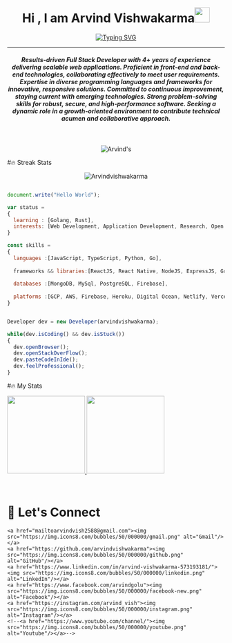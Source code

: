 <h1 align="center">Hi , I am Arvind Vishwakarma<img src="https://media.giphy.com/media/hvRJCLFzcasrR4ia7z/giphy.gif" width="35"></h1>
<p align="center">
 <a href="https://git.io/typing-svg"><img src="https://readme-typing-svg.demolab.com?font=Fira+Code&pause=1000&center=true&random=false&width=435&lines=Full-stack+developer;Code+craftsman%2C+web+wizard;Front-end+sorcerer%2C+back-end+architect;Master+of+pixels%2C+server+whisperer;Software+virtuoso%2C+tech+maestro" alt="Typing SVG" /></a>
</p>
<hr/>
<h5 align="center">Results-driven Full Stack Developer with 4+ years of experience delivering scalable web applications. Proficient in front-end and back-end technologies, collaborating effectively to meet user requirements. Expertise in diverse programming languages and frameworks for innovative, responsive solutions. Committed to continuous improvement, staying current with emerging technologies. Strong problem-solving skills for robust, secure, and high-performance software. Seeking a dynamic role in a growth-oriented environment to contribute technical acumen and collaborative approach.
</h5>
<br>
<p align="center"> <img src="https://komarev.com/ghpvc/?username=arvindvishwakarma&label=Arvind%27s%20Profile%20Views%20&color=dc143c&style=plastic" alt="Arvind's" /> </p>

#🔥 Streak Stats

<p align="center"><img align="center" src="https://github-readme-streak-stats.herokuapp.com/?user=Arvindvishwakarma&theme=algolia" alt="Arvindvishwakarma" /></p>

```js

document.write("Hello World");

var status = 
{ 
  learning : [Golang, Rust],
  interests: [Web Development, Application Development, Research, Open Source ]
}

const skills = 
{
  languages :[JavaScript, TypeScript, Python, Go],
  
  frameworks && libraries:[ReactJS, React Native, NodeJS, ExpressJS, GraphQL, CSS Framework, RestFul API, NextJS],
 
  databases :[MongoDB, MySql, PostgreSQL, Firebase],
  
  platforms :[GCP, AWS, Firebase, Heroku, Digital Ocean, Netlify, Vercel, Docker, Kubernetes, Jenkins]
}


Developer dev = new Developer(arvindvishwakarma);

while(dev.isCoding() && dev.isStuck())  
{
  dev.openBrowser();
  dev.openStackOverFlow();
  dev.pasteCodeInIde();
  dev.feelProfessional();
}
```
#🔥 My Stats
<p>
<a href="https://github.com/arvindvishwakarma">
  <img height="180em" src="https://github-readme-stats.vercel.app/api?username=arvindvishwakarma&show_icons=true&theme=radical" />
  <img height="180em" src="https://github-readme-stats-eight-theta.vercel.app/api/top-langs/?username=arvindvishwakarma&theme=radical&layout=compact&exclude_lang=java+r" />
</a>
</p>
<br/>


# 🙋‍ Let's Connect

<!-- <p align="center">
  <a href="https://candida18.github.io/"><img src="https://img.icons8.com/bubbles/50/000000/web.png" alt="Website"/></a> -->
	<a href="mailtoarvindvish2588@gmail.com"><img src="https://img.icons8.com/bubbles/50/000000/gmail.png" alt="Gmail"/></a>
	<a href="https://github.com/arvindvishwakarma"><img src="https://img.icons8.com/bubbles/50/000000/github.png" alt="GitHub"/></a>
	<a href="https://www.linkedin.com/in/arvind-vishwakarma-573193181/"><img src="https://img.icons8.com/bubbles/50/000000/linkedin.png" alt="LinkedIn"/></a>
	<a href="https://www.facebook.com/arvindgolu"><img src="https://img.icons8.com/bubbles/50/000000/facebook-new.png" alt="Facebook"/></a>
	<a href="https://instagram.com/arvind_vish"><img src="https://img.icons8.com/bubbles/50/000000/instagram.png" alt="Instagram"/></a>
	<!--<a href="https://www.youtube.com/channel/"><img src="https://img.icons8.com/bubbles/50/000000/youtube.png" alt="Youtube"/></a>-->
	
</p>





